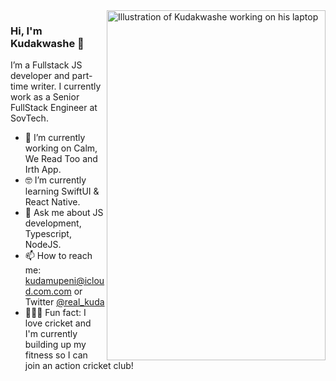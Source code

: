 <img align="right" src="https://github.com/2wce/2wce.github.io/blob/develop/src/assets/illustrations/dev.svg" alt="Illustration of Kudakwashe working on his laptop" width=350px height=560px/>

### Hi, I'm Kudakwashe 👋

I’m a Fullstack JS developer and part-time writer. I currently work as a Senior FullStack Engineer at SovTech. 

- 📱  I’m currently working on Calm, We Read Too and Irth App.
- 🤓 I’m currently learning SwiftUI & React Native.
- 💬  Ask me about JS development, Typescript, NodeJS.
- 📫  How to reach me: kudamupeni@icloud.com.com or Twitter [@real_kuda](twitter.com/real_kuda)
- 🚴🏽‍♀️  Fun fact: I love cricket and I'm currently building up my fitness so I can join an action cricket club!
